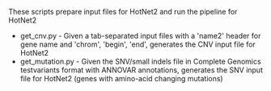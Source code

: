 These scripts prepare input files for HotNet2 and run the pipeline for HotNet2

* get_cnv.py - Given a tab-separated input files with a 'name2' header for gene name and 'chrom', 'begin', 'end', generates the CNV input file for HotNet2
* get_mutation.py - Given the SNV/small indels file in Complete Genomics testvariants format with ANNOVAR annotations, generates the SNV input file for HotNet2 (genes with amino-acid changing mutations)


